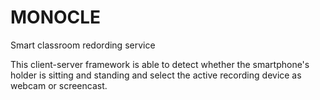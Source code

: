 # MONOCLE
Smart classroom redording service

This client-server framework is able to detect whether the smartphone's holder is sitting and standing and select the active recording device as webcam or screencast.
